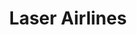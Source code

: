 ---
title: "Laser Airlines"
url: /porlamar/laser-airlines-via-aeropuerto-el-yaque/
shop: Reisebüro
---